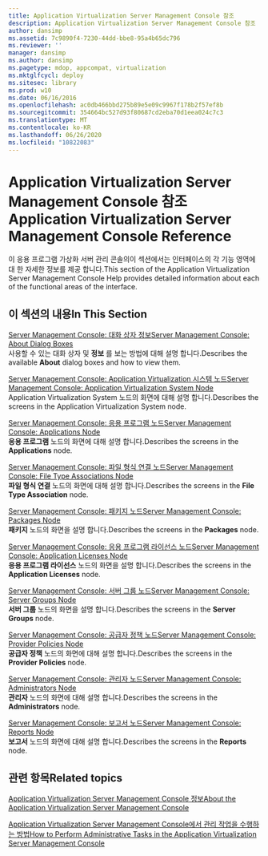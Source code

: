 ```yaml
---
title: Application Virtualization Server Management Console 참조
description: Application Virtualization Server Management Console 참조
author: dansimp
ms.assetid: 7c9890f4-7230-44dd-bbe8-95a4b65dc796
ms.reviewer: ''
manager: dansimp
ms.author: dansimp
ms.pagetype: mdop, appcompat, virtualization
ms.mktglfcycl: deploy
ms.sitesec: library
ms.prod: w10
ms.date: 06/16/2016
ms.openlocfilehash: ac0db466bbd275b89e5e09c9967f178b2f57ef8b
ms.sourcegitcommit: 354664bc527d93f80687cd2eba70d1eea024c7c3
ms.translationtype: MT
ms.contentlocale: ko-KR
ms.lasthandoff: 06/26/2020
ms.locfileid: "10822083"
---
```

# <span data-ttu-id="e4674-103">Application Virtualization Server Management Console 참조</span><span class="sxs-lookup"><span data-stu-id="e4674-103">Application Virtualization Server Management Console Reference</span></span>


<span data-ttu-id="e4674-104">이 응용 프로그램 가상화 서버 관리 콘솔의이 섹션에서는 인터페이스의 각 기능 영역에 대 한 자세한 정보를 제공 합니다.</span><span class="sxs-lookup"><span data-stu-id="e4674-104">This section of the Application Virtualization Server Management Console Help provides detailed information about each of the functional areas of the interface.</span></span>

## <span data-ttu-id="e4674-105">이 섹션의 내용</span><span class="sxs-lookup"><span data-stu-id="e4674-105">In This Section</span></span>


<a href="" id="server-management-console--about-dialog-boxes"></a>[<span data-ttu-id="e4674-106">Server Management Console: 대화 상자 정보</span><span class="sxs-lookup"><span data-stu-id="e4674-106">Server Management Console: About Dialog Boxes</span></span>](server-management-console-about-dialog-boxes.md)  
<span data-ttu-id="e4674-107">사용할 수 있는 대화 상자 및 **정보** 를 보는 방법에 대해 설명 합니다.</span><span class="sxs-lookup"><span data-stu-id="e4674-107">Describes the available **About** dialog boxes and how to view them.</span></span>

<a href="" id="server-management-console--application-virtualization-system-node"></a>[<span data-ttu-id="e4674-108">Server Management Console: Application Virtualization 시스템 노드</span><span class="sxs-lookup"><span data-stu-id="e4674-108">Server Management Console: Application Virtualization System Node</span></span>](server-management-console-application-virtualization-system-node.md)  
<span data-ttu-id="e4674-109">Application Virtualization System 노드의 화면에 대해 설명 합니다.</span><span class="sxs-lookup"><span data-stu-id="e4674-109">Describes the screens in the Application Virtualization System node.</span></span>

<a href="" id="server-management-console--applications-node"></a>[<span data-ttu-id="e4674-110">Server Management Console: 응용 프로그램 노드</span><span class="sxs-lookup"><span data-stu-id="e4674-110">Server Management Console: Applications Node</span></span>](server-management-console-applications-node.md)  
<span data-ttu-id="e4674-111">**응용 프로그램** 노드의 화면에 대해 설명 합니다.</span><span class="sxs-lookup"><span data-stu-id="e4674-111">Describes the screens in the **Applications** node.</span></span>

<a href="" id="server-management-console--file-type-associations-node"></a>[<span data-ttu-id="e4674-112">Server Management Console: 파일 형식 연결 노드</span><span class="sxs-lookup"><span data-stu-id="e4674-112">Server Management Console: File Type Associations Node</span></span>](server-management-console-file-type-associations-node.md)  
<span data-ttu-id="e4674-113">**파일 형식 연결** 노드의 화면에 대해 설명 합니다.</span><span class="sxs-lookup"><span data-stu-id="e4674-113">Describes the screens in the **File Type Association** node.</span></span>

<a href="" id="server-management-console--packages-node"></a>[<span data-ttu-id="e4674-114">Server Management Console: 패키지 노드</span><span class="sxs-lookup"><span data-stu-id="e4674-114">Server Management Console: Packages Node</span></span>](server-management-console-packages-node.md)  
<span data-ttu-id="e4674-115">**패키지** 노드의 화면을 설명 합니다.</span><span class="sxs-lookup"><span data-stu-id="e4674-115">Describes the screens in the **Packages** node.</span></span>

<a href="" id="server-management-console--application-licenses-node"></a>[<span data-ttu-id="e4674-116">Server Management Console: 응용 프로그램 라이선스 노드</span><span class="sxs-lookup"><span data-stu-id="e4674-116">Server Management Console: Application Licenses Node</span></span>](server-management-console-application-licenses-node.md)  
<span data-ttu-id="e4674-117">**응용 프로그램 라이선스** 노드의 화면을 설명 합니다.</span><span class="sxs-lookup"><span data-stu-id="e4674-117">Describes the screens in the **Application Licenses** node.</span></span>

<a href="" id="server-management-console--server-groups-node"></a>[<span data-ttu-id="e4674-118">Server Management Console: 서버 그룹 노드</span><span class="sxs-lookup"><span data-stu-id="e4674-118">Server Management Console: Server Groups Node</span></span>](server-management-console-server-groups-node.md)  
<span data-ttu-id="e4674-119">**서버 그룹** 노드의 화면을 설명 합니다.</span><span class="sxs-lookup"><span data-stu-id="e4674-119">Describes the screens in the **Server Groups** node.</span></span>

<a href="" id="server-management-console--provider-policies-node"></a>[<span data-ttu-id="e4674-120">Server Management Console: 공급자 정책 노드</span><span class="sxs-lookup"><span data-stu-id="e4674-120">Server Management Console: Provider Policies Node</span></span>](server-management-console-provider-policies-node.md)  
<span data-ttu-id="e4674-121">**공급자 정책** 노드의 화면에 대해 설명 합니다.</span><span class="sxs-lookup"><span data-stu-id="e4674-121">Describes the screens in the **Provider Policies** node.</span></span>

<a href="" id="server-management-console--administrators-node"></a>[<span data-ttu-id="e4674-122">Server Management Console: 관리자 노드</span><span class="sxs-lookup"><span data-stu-id="e4674-122">Server Management Console: Administrators Node</span></span>](server-management-console-administrators-node.md)  
<span data-ttu-id="e4674-123">**관리자** 노드의 화면에 대해 설명 합니다.</span><span class="sxs-lookup"><span data-stu-id="e4674-123">Describes the screens in the **Administrators** node.</span></span>

<a href="" id="server-management-console--reports-node"></a>[<span data-ttu-id="e4674-124">Server Management Console: 보고서 노드</span><span class="sxs-lookup"><span data-stu-id="e4674-124">Server Management Console: Reports Node</span></span>](server-management-console-reports-node.md)  
<span data-ttu-id="e4674-125">**보고서** 노드의 화면에 대해 설명 합니다.</span><span class="sxs-lookup"><span data-stu-id="e4674-125">Describes the screens in the **Reports** node.</span></span>

## <span data-ttu-id="e4674-126">관련 항목</span><span class="sxs-lookup"><span data-stu-id="e4674-126">Related topics</span></span>


[<span data-ttu-id="e4674-127">Application Virtualization Server Management Console 정보</span><span class="sxs-lookup"><span data-stu-id="e4674-127">About the Application Virtualization Server Management Console</span></span>](about-the-application-virtualization-server-management-console.md)

[<span data-ttu-id="e4674-128">Application Virtualization Server Management Console에서 관리 작업을 수행하는 방법</span><span class="sxs-lookup"><span data-stu-id="e4674-128">How to Perform Administrative Tasks in the Application Virtualization Server Management Console</span></span>](how-to-perform-administrative-tasks-in-the-application-virtualization-server-management-console.md)

 

 





